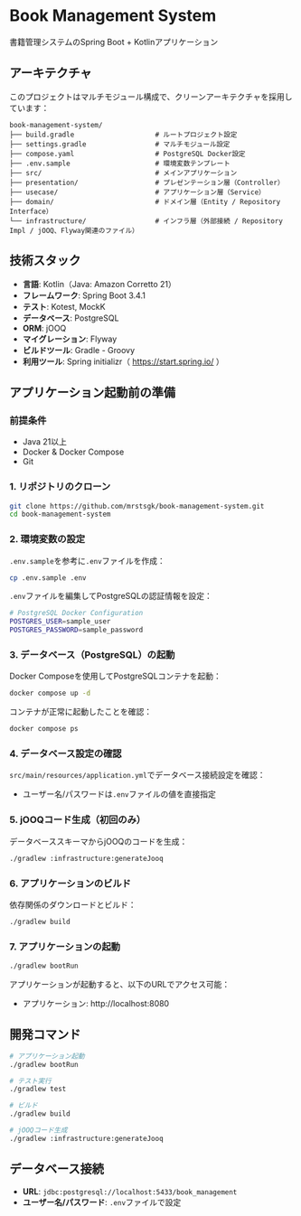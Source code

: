 # Book Management System

書籍管理システムのSpring Boot + Kotlinアプリケーション

## アーキテクチャ

このプロジェクトはマルチモジュール構成で、クリーンアーキテクチャを採用しています：

```
book-management-system/
├── build.gradle                    # ルートプロジェクト設定
├── settings.gradle                 # マルチモジュール設定
├── compose.yaml                    # PostgreSQL Docker設定
├── .env.sample                     # 環境変数テンプレート
├── src/                            # メインアプリケーション
├── presentation/                   # プレゼンテーション層（Controller）
├── usecase/                        # アプリケーション層（Service）
├── domain/                         # ドメイン層（Entity / Repository Interface）
└── infrastructure/                 # インフラ層（外部接続 / Repository Impl / jOOQ、Flyway関連のファイル）
```

## 技術スタック

- **言語**: Kotlin（Java: Amazon Corretto 21）
- **フレームワーク**: Spring Boot 3.4.1
- **テスト**: Kotest, MockK
- **データベース**: PostgreSQL
- **ORM**: jOOQ
- **マイグレーション**: Flyway
- **ビルドツール**: Gradle - Groovy
- **利用ツール**: Spring initializr（ https://start.spring.io/ ）

## アプリケーション起動前の準備

### 前提条件
- Java 21以上
- Docker & Docker Compose
- Git

### 1. リポジトリのクローン
```bash
git clone https://github.com/mrstsgk/book-management-system.git
cd book-management-system
```

### 2. 環境変数の設定

`.env.sample`を参考に`.env`ファイルを作成：

```bash
cp .env.sample .env
```

`.env`ファイルを編集してPostgreSQLの認証情報を設定：
```bash
# PostgreSQL Docker Configuration
POSTGRES_USER=sample_user
POSTGRES_PASSWORD=sample_password
```

### 3. データベース（PostgreSQL）の起動

Docker Composeを使用してPostgreSQLコンテナを起動：

```bash
docker compose up -d
```

コンテナが正常に起動したことを確認：
```bash
docker compose ps
```

### 4. データベース設定の確認

`src/main/resources/application.yml`でデータベース接続設定を確認：
- ユーザー名/パスワードは`.env`ファイルの値を直接指定

### 5. jOOQコード生成（初回のみ）

データベーススキーマからjOOQのコードを生成：

```bash
./gradlew :infrastructure:generateJooq
```

### 6. アプリケーションのビルド

依存関係のダウンロードとビルド：

```bash
./gradlew build
```

### 7. アプリケーションの起動

```bash
./gradlew bootRun
```

アプリケーションが起動すると、以下のURLでアクセス可能：
- アプリケーション: http://localhost:8080

## 開発コマンド

```bash
# アプリケーション起動
./gradlew bootRun

# テスト実行
./gradlew test

# ビルド
./gradlew build

# jOOQコード生成
./gradlew :infrastructure:generateJooq
```

## データベース接続

- **URL**: `jdbc:postgresql://localhost:5433/book_management`
- **ユーザー名/パスワード**: `.env`ファイルで設定